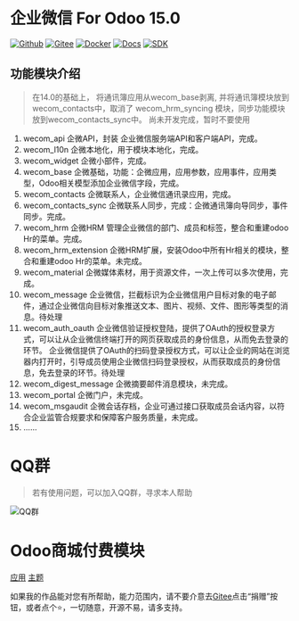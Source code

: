 # 企业微信 For Odoo 15.0


[![Github](http://img.shields.io/badge/Wecom14.0-Github-4cb648.svg?style=flat&colorA=8F8F8F)](https://github.com/rainbow-studio-solution/wecom)
[![Gitee](http://img.shields.io/badge/Wecom14.0-Gitee-875A7B.svg?style=flat&colorA=8F8F8F)](https://gitee.com/rainbowstudio/wecom)
[![Docker](http://img.shields.io/badge/Wecom14.0-Docker-C22D40.svg?style=flat&colorA=8F8F8F)](https://hub.docker.com/r/rainbowstudiosolution/wecom_for_odoo)
[![Docs](http://img.shields.io/badge/Wecom14.0-Docs-F34B7D.svg?style=flat&colorA=8F8F8F)](https://docs.rstudio.xyz/zh/14.0/wecom)
[![SDK](http://img.shields.io/badge/企微SDK-API-F34B7D.svg?style=flat&colorA=8F8F8F)](https://gitee.com/rainbowstudio/wecom_sdk_service/)


## 功能模块介绍

> 在14.0的基础上， 将通讯簿应用从wecom_base剥离, 并将通讯簿模块放到wecom_contacts中，取消了 wecom_hrm_syncing 模块，同步功能模块放到wecom_contacts_sync中。
> 尚未开发完成，暂时不要使用

1. wecom_api 企微API，封装 企业微信服务端API和客户端API，完成。
2. wecom_l10n 企微本地化，用于模块本地化，完成。
3. wecom_widget 企微小部件，完成。
4. wecom_base  企微基础，功能：企微应用，应用参数，应用事件，应用类型，Odoo相关模型添加企业微信字段，完成。
5. wecom_contacts 企微联系人，企业微信通讯录应用，完成。
6. wecom_contacts_sync 企微联系人同步，完成：企微通讯簿向导同步，事件同步。完成。
7. wecom_hrm 企微HRM 管理企业微信的部门、成员和标签，整合和重建odoo Hr的菜单。完成。
8. wecom_hrm_extension 企微HRM扩展，安装Odoo中所有Hr相关的模块，整合和重建odoo Hr的菜单。未完成。
9. wecom_material 企微媒体素材，用于资源文件，一次上传可以多次使用，完成。
10. wecom_message 企业微信，拦截标识为企业微信用户目标对象的电子邮件，通过企业微信向目标对象推送文本、图片、视频、文件、图形等类型的消息。待处理
11. wecom_auth_oauth 企业微信验证授权登陆，提供了OAuth的授权登录方式，可以让从企业微信终端打开的网页获取成员的身份信息，从而免去登录的环节。
企业微信提供了OAuth的扫码登录授权方式，可以让企业的网站在浏览器内打开时，引导成员使用企业微信扫码登录授权，从而获取成员的身份信息，免去登录的环节。待处理
12. wecom_digest_message 企微摘要邮件消息模块，未完成。
13. wecom_portal 企微门户，未完成。
14. wecom_msgaudit 企微会话存档，企业可通过接口获取成员会话内容，以符合企业监管合规要求和保障客户服务质量，未完成。
15. ......



# QQ群

>若有使用问题，可以加入QQ群，寻求本人帮助

![QQ群](doc/img/QQ群二维码.png)

# Odoo商城付费模块

<a href="https://apps.odoo.com/apps/modules/browse?search=RStudio" target="_blank">应用</a>
<a href="https://apps.odoo.com/apps/themes/browse?search=RStudio" target="_blank">主题</a>


如果我的作品能对您有所帮助，能力范围内，请不要介意去<a href="https://gitee.com/rainbowstudio/wecom">Gitee</a>点击“捐赠”按钮，或者点个⭐，一切随意，开源不易，请多支持。
